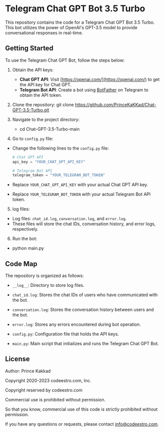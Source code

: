# Telegram Chat GPT Bot 3.5 Turbo

This repository contains the code for a Telegram Chat GPT Bot 3.5 Turbo. This bot utilizes the power of OpenAI's GPT-3.5 model to provide conversational responses in real-time.

## Getting Started

To use the Telegram Chat GPT Bot, follow the steps below:

1. Obtain the API keys:
   - **Chat GPT API**: Visit [https://openai.com/](https://openai.com/) to get the API key for Chat GPT.
   - **Telegram Bot API**: Create a bot using [BotFather](https://telegram.me/BotFather) on Telegram to obtain the API token.

2. Clone the repository:
git clone https://github.com/PrinceKaKKad/Chat-GPT-3.5-Turbo.git

3. Navigate to the project directory:
   - cd Chat-GPT-3.5-Turbo-main

4. Go to `config.py` file:
- Change the following lines to the `config.py` file:
  ```python
  # Chat GPT API
  api_key = "YOUR_CHAT_GPT_API_KEY"

  # Telegram Bot API
  telegram_token = "YOUR_TELEGRAM_BOT_TOKEN"
  ```

- Replace `YOUR_CHAT_GPT_API_KEY` with your actual Chat GPT API key.
- Replace `YOUR_TELEGRAM_BOT_TOKEN` with your actual Telegram Bot API token.

5. log files:
- Log files: `chat_id.log`, `conversation.log`, and `error.log`.
- These files will store the chat IDs, conversation history, and error logs, respectively.

6. Run the bot:
- python main.py

  
## Code Map

The repository is organized as follows:

- `__log__`: Directory to store log files.
- `chat_id.log`: Stores the chat IDs of users who have communicated with the bot.
- `conversation.log`: Stores the conversation history between users and the bot.
- `error.log`: Stores any errors encountered during bot operation.

- `config.py`: Configuration file that holds the API keys.

- `main.py`: Main script that initializes and runs the Telegram Chat GPT Bot.

## License

 Author: Prince Kakkad

 Copyright 2020-2023 codeestro.com, Inc.

 Copyright reserved by codeestro.com

 Commercial use is prohibited without permission.

So that you know, commercial use of this code is strictly prohibited without permission.

If you have any questions or requests, please contact [info@codeestro.com](mailto:info@codeestro.com).
